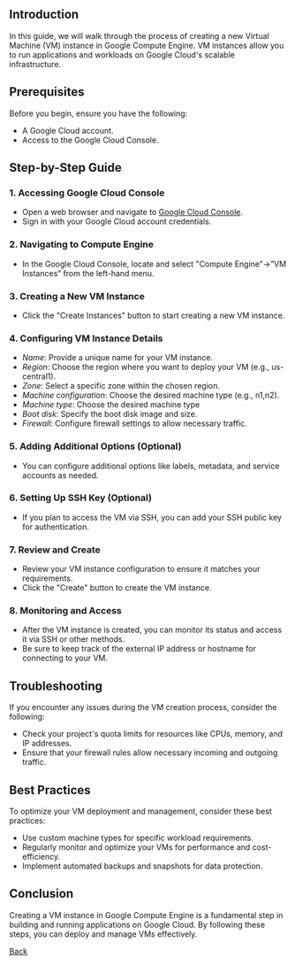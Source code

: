 ## Introduction
In this guide, we will walk through the process of creating a new Virtual Machine (VM) instance in Google Compute Engine. VM instances allow you to run applications and workloads on Google Cloud's scalable infrastructure.

## Prerequisites
Before you begin, ensure you have the following:
- A Google Cloud account.
- Access to the Google Cloud Console.

## Step-by-Step Guide

### 1. Accessing Google Cloud Console
- Open a web browser and navigate to [Google Cloud Console](https://console.cloud.google.com/).
- Sign in with your Google Cloud account credentials.

### 2. Navigating to Compute Engine
- In the Google Cloud Console, locate and select "Compute Engine"->”VM Instances” from the left-hand menu.

### 3. Creating a New VM Instance
- Click the "Create Instances" button to start creating a new VM instance.

### 4. Configuring VM Instance Details
- *Name*: Provide a unique name for your VM instance.
- *Region*: Choose the region where you want to deploy your VM (e.g., us-central1).
- *Zone*: Select a specific zone within the chosen region.
- *Machine configuration*: Choose the desired machine type (e.g., n1,n2).
- *Machine type*: Choose the desired machine type 
- *Boot disk*: Specify the boot disk image and size.
- *Firewall*: Configure firewall settings to allow necessary traffic.

### 5. Adding Additional Options (Optional)
- You can configure additional options like labels, metadata, and service accounts as needed.

### 6. Setting Up SSH Key (Optional)
- If you plan to access the VM via SSH, you can add your SSH public key for authentication.

### 7. Review and Create
- Review your VM instance configuration to ensure it matches your requirements.
- Click the "Create" button to create the VM instance.

### 8. Monitoring and Access
- After the VM instance is created, you can monitor its status and access it via SSH or other methods.
- Be sure to keep track of the external IP address or hostname for connecting to your VM.

## Troubleshooting
If you encounter any issues during the VM creation process, consider the following:
- Check your project's quota limits for resources like CPUs, memory, and IP addresses.
- Ensure that your firewall rules allow necessary incoming and outgoing traffic.

## Best Practices
To optimize your VM deployment and management, consider these best practices:
- Use custom machine types for specific workload requirements.
- Regularly monitor and optimize your VMs for performance and cost-efficiency.
- Implement automated backups and snapshots for data protection.

## Conclusion
Creating a VM instance in Google Compute Engine is a fundamental step in building and running applications on Google Cloud. By following these steps, you can deploy and manage VMs effectively.

[Back](https://github.com/hmislk/hmis/wiki)
